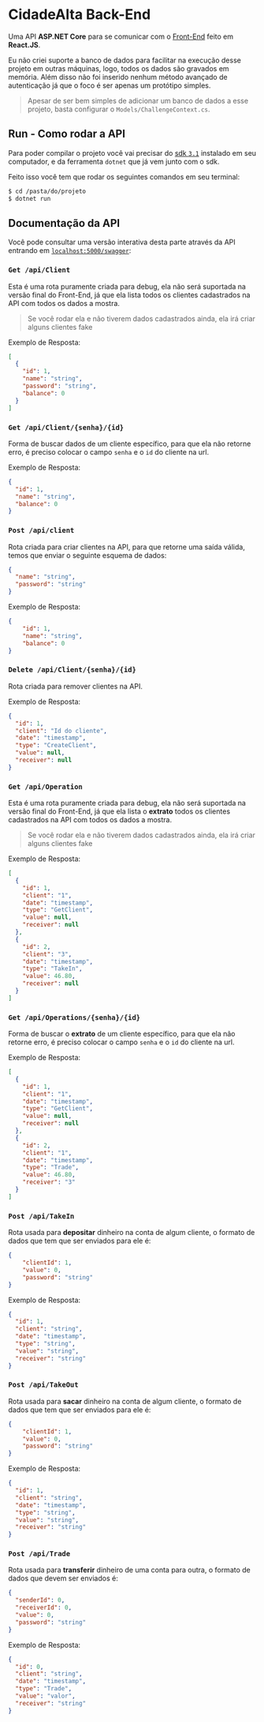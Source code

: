 # CidadeAlta Back-End

Uma API **ASP.NET Core** para se comunicar com o [Front-End]() feito em **React.JS**.

Eu não criei suporte a banco de dados para facilitar na execução desse projeto em outras máquinas, logo, todos os dados são gravados em memória. Além disso não foi inserido nenhum método avançado de autenticação já que o foco é ser apenas um protótipo simples.

> Apesar de ser bem simples de adicionar um banco de dados a esse projeto, basta configurar o `Models/ChallengeContext.cs`.

## Run - Como rodar a API

Para poder compilar o projeto você vai precisar do [sdk  `3.1`](https://dotnet.microsoft.com/download/dotnet-core/3.1) instalado em seu computador, e da ferramenta `dotnet` que já vem junto com o sdk.

Feito isso você tem que rodar os seguintes comandos em seu terminal:

```sh
$ cd /pasta/do/projeto
$ dotnet run
```

## Documentação da API

Você pode consultar uma versão interativa desta parte através da API entrando em [`localhost:5000/swagger`](htttp://localhost:5000/swagger):

### `Get /api/Client`

Esta é uma rota puramente criada para debug, ela não será suportada na versão final do Front-End, já que ela lista todos os clientes cadastrados na API com todos os dados a mostra.

> Se você rodar ela e não tiverem dados cadastrados ainda, ela irá criar alguns clientes fake

Exemplo de Resposta:

```json
[
  {
    "id": 1,
    "name": "string",
    "password": "string",
    "balance": 0
  }
]
```

### `Get /api/Client/{senha}/{id}`

Forma de buscar dados de um cliente específico, para que ela não retorne erro, é preciso colocar o campo `senha` e o `id` do cliente na url.

Exemplo de Resposta:

```json
{
  "id": 1,
  "name": "string",
  "balance": 0
}
```



### `Post /api/client`

Rota criada para criar clientes na API, para que retorne uma saída válida, temos que enviar o seguinte esquema de dados:

```json
{
  "name": "string",
  "password": "string"
}
```

Exemplo de Resposta:

```json
{
    "id": 1,
    "name": "string",
    "balance": 0
}
```

### `Delete /api/Client/{senha}/{id}`

Rota criada para remover clientes na API.

Exemplo de Resposta:

```json
{
  "id": 1,
  "client": "Id do cliente",
  "date": "timestamp",
  "type": "CreateClient",
  "value": null,
  "receiver": null
}
```

### `Get /api/Operation`

Esta é uma rota puramente criada para debug, ela não será suportada na versão final do Front-End, já que ela lista o **extrato** todos os clientes cadastrados na API com todos os dados a mostra.

> Se você rodar ela e não tiverem dados cadastrados ainda, ela irá criar alguns clientes fake

Exemplo de Resposta:

```json
[
  {
    "id": 1,
    "client": "1",
    "date": "timestamp",
    "type": "GetClient",
    "value": null,
    "receiver": null
  },
  {
    "id": 2,
    "client": "3",
    "date": "timestamp",
    "type": "TakeIn",
    "value": 46.80,
    "receiver": null
  }
]
```

### `Get /api/Operations/{senha}/{id}`

Forma de buscar o **extrato** de um cliente específico, para que ela não retorne erro, é preciso colocar o campo `senha` e o `id` do cliente na url.

Exemplo de Resposta:

```json
[
  {
    "id": 1,
    "client": "1",
    "date": "timestamp",
    "type": "GetClient",
    "value": null,
    "receiver": null
  },
  {
    "id": 2,
    "client": "1",
    "date": "timestamp",
    "type": "Trade",
    "value": 46.80,
    "receiver": "3"
  }
]
```

### `Post /api/TakeIn`

Rota usada para **depositar** dinheiro na conta de algum cliente, o formato de dados que tem que ser enviados para ele é:

```json
{
    "clientId": 1,
    "value": 0,
    "password": "string"
}
```

Exemplo de Resposta:

```json
{
  "id": 1,
  "client": "string",
  "date": "timestamp",
  "type": "string",
  "value": "string",
  "receiver": "string"
}
```



### `Post /api/TakeOut`

Rota usada para **sacar** dinheiro na conta de algum cliente, o formato de dados que tem que ser enviados para ele é:

```json
{
    "clientId": 1,
    "value": 0,
    "password": "string"
}
```

Exemplo de Resposta:

```json
{
  "id": 1,
  "client": "string",
  "date": "timestamp",
  "type": "string",
  "value": "string",
  "receiver": "string"
}
```

### `Post /api/Trade`

Rota usada para **transferir** dinheiro de uma conta para outra, o formato de dados que devem ser enviados é:

```json
{
  "senderId": 0,
  "receiverId": 0,
  "value": 0,
  "password": "string"
}
```

Exemplo de Resposta:

```json
{
  "id": 0,
  "client": "string",
  "date": "timestamp",
  "type": "Trade",
  "value": "valor",
  "receiver": "string"
}
```


